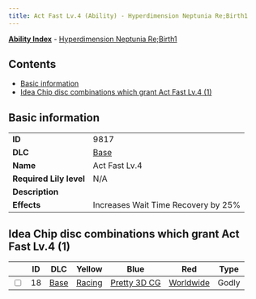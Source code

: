 ```yaml
---
title: Act Fast Lv.4 (Ability) - Hyperdimension Neptunia Re;Birth1
---
```


[**Ability Index**](/neptunia/rb1/ability/index.html) - [Hyperdimension Neptunia Re;Birth1](/neptunia/rb1)

## Contents

- [Basic information](#basic-information)
- [Idea Chip disc combinations which grant Act Fast Lv.4 (1)](#idea-chip-disc-combinations-which-grant-act-fast-lv4-1)

## Basic information

|   |   |
| -- | -- |
| **ID** | 9817 |
| **DLC** | [Base](/neptunia/rb1/dlc/1-base.html) |
| **Name** | Act Fast Lv.4 |
| **Required Lily level** | N/A |
| **Description** |  |
| **Effects** | Increases Wait Time Recovery by 25% |


## Idea Chip disc combinations which grant Act Fast Lv.4 (1)

|    | ID | DLC | Yellow | Blue | Red | Type |
| -- | -- | --- | ------ | ---- | --- | ---- |
| <input type="checkbox" id="rb1-item-1-18" class="trackbox" /> | 18 | [Base](/neptunia/rb1/dlc/1-base.html) | [Racing](/neptunia/rb1/item/1-5018-racing.html) | [Pretty 3D CG](/neptunia/rb1/item/1-5086-pretty-3d-cg.html) | [Worldwide](/neptunia/rb1/item/1-5157-worldwide.html) | Godly |
